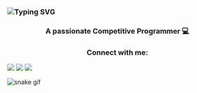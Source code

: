 ### ![Typing SVG](https://readme-typing-svg.herokuapp.com?font=Montserrat&color=edf4f7&vCenter=true&color=green&lines=Hey+👋,+I'm+Anshul+Aditya)
<h3 align="center">A passionate Competitive Programmer 💻</h3>


<h3 align="center"> Connect with me: </h3>
<p>

<a href = "https://www.linkedin.com/in/anshul-aditya-7315431ab/"><img src="https://img.icons8.com/fluent/48/000000/linkedin.png"/></a>
<a href = "https://twitter.com/aadi_anshul"><img src="https://img.icons8.com/fluent/48/000000/twitter.png"/></a>
<a href = "https://www.instagram.com/anshuladitya_/"><img src="https://img.icons8.com/fluent/48/000000/instagram-new.png"/></a>

</p>


![snake gif](https://github.com/aadianshul/aadianshul/blob/output/github-contribution-grid-snake.svg)
